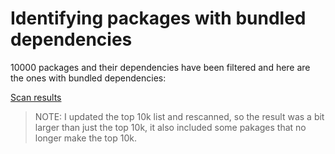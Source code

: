 # Identifying packages with bundled dependencies

10000 packages and their dependencies have been filtered and here are the ones with bundled dependencies:

[Scan results](bundleds.md)

> NOTE: I updated the top 10k list and rescanned, so the result was a bit larger than just the top 10k, it also included some pakages that no longer make the top 10k.